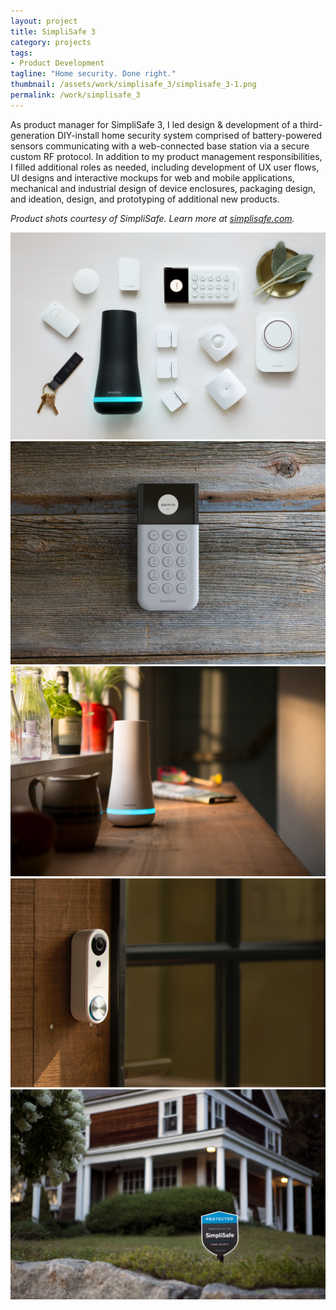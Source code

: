 ```yaml
---
layout: project
title: SimpliSafe 3
category: projects
tags:
- Product Development
tagline: "Home security. Done right."
thumbnail: /assets/work/simplisafe_3/simplisafe_3-1.png
permalink: /work/simplisafe_3
---
```


As product manager for SimpliSafe 3, I led design & development of a third-generation DIY-install home security system comprised of battery-powered sensors communicating with a web-connected base station via a secure custom RF protocol. In addition to my product management responsibilities, I filled additional roles as needed, including development of UX user flows, UI designs and interactive mockups for web and mobile applications, mechanical and industrial design of device enclosures, packaging design, and ideation, design, and prototyping of additional new products.

_Product shots courtesy of SimpliSafe. Learn more at [simplisafe.com](https://www.simplisafe.com)._

![](/assets/work/simplisafe_3/simplisafe_3-1.png)
![](/assets/work/simplisafe_3/simplisafe_3-2.jpg)
![](/assets/work/simplisafe_3/simplisafe_3-3.jpg)
![](/assets/work/simplisafe_3/simplisafe_3-4.jpg)
![](/assets/work/simplisafe_3/simplisafe_3-5.jpg)